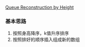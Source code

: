 [Queue Reconstruction by Height](https://leetcode.com/problems/queue-reconstruction-by-height/)

### 基本思路
1. 按照身高降序，k值升序排序
2. 按照排好的顺序插入组成新的数组